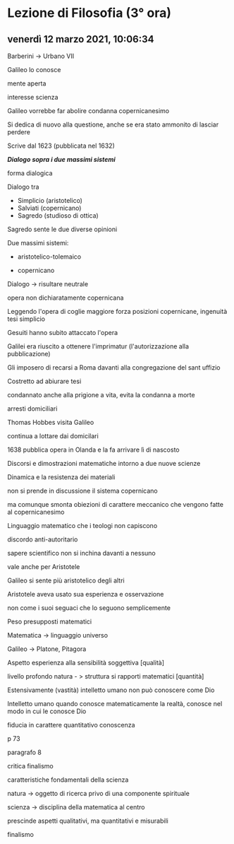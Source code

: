 # Lezione di Filosofia (3° ora)

## venerdì 12 marzo 2021, 10:06:34

Barberini -> Urbano VII

Galileo lo conosce

mente aperta

interesse scienza

Galileo vorrebbe far abolire condanna copernicanesimo



Si dedica di nuovo alla questione, anche se era stato ammonito di lasciar perdere

Scrive dal 1623 (pubblicata nel 1632)

 ***Dialogo sopra i due massimi sistemi***

forma dialogica



Dialogo tra

* Simplicio (aristotelico)
* Salviati (copernicano)
* Sagredo (studioso di ottica)

Sagredo sente le due diverse opinioni

Due massimi sistemi:

* aristotelico-tolemaico

* copernicano

Dialogo -> risultare neutrale

opera non dichiaratamente copernicana



Leggendo l'opera di coglie maggiore forza posizioni copernicane, ingenuità tesi simplicio



Gesuiti hanno subito attaccato l'opera

Galilei era riuscito a ottenere l'imprimatur (l'autorizzazione alla pubblicazione)



Gli imposero di recarsi a Roma davanti alla congregazione del sant uffizio



Costretto ad abiurare tesi



condannato anche alla prigione a vita, evita la condanna a morte

arresti domiciliari





Thomas Hobbes visita Galileo



continua a lottare dai domicilari

1638 pubblica opera in Olanda e la fa arrivare lì di nascosto



Discorsi e dimostrazioni matematiche intorno a due nuove scienze


Dinamica e la resistenza dei materiali 



non si prende in discussione il sistema copernicano



ma comunque smonta obiezioni di carattere meccanico che vengono fatte al copernicanesimo



Linguaggio matematico che i teologi non capiscono



discordo anti-autoritario

sapere scientifico non si inchina davanti a nessuno

vale anche per Aristotele



Galileo si sente più aristotelico degli altri

Aristotele aveva usato sua esperienza e osservazione

non come i suoi seguaci che lo seguono semplicemente





Peso presupposti matematici



Matematica -> linguaggio universo



Galileo -> Platone, Pitagora







Aspetto esperienza alla sensibilità soggettiva  [qualità]

 

livello profondo natura - > struttura si rapporti matematici [quantità]



Estensivamente (vastità) intelletto umano non può conoscere come Dio

Intelletto umano quando conosce matematicamente la realtà, conosce nel modo in cui le conosce Dio



fiducia in carattere quantitativo conoscenza



p 73

paragrafo 8 

critica finalismo



caratteristiche fondamentali della scienza



natura -> oggetto di ricerca privo di una componente spirituale



scienza -> disciplina della matematica al centro

prescinde aspetti qualitativi, ma quantitativi e misurabili

finalismo